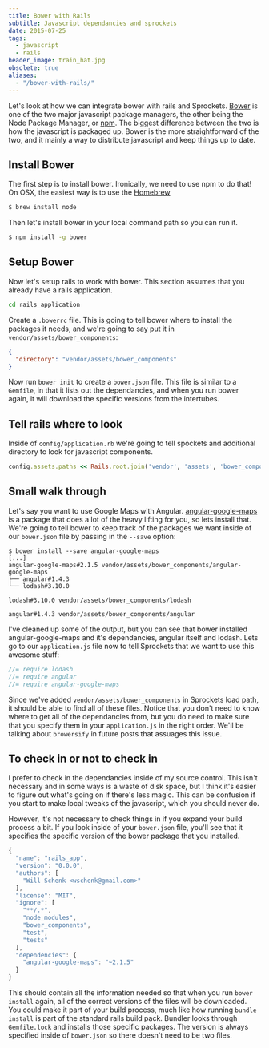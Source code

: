 ```yaml
---
title: Bower with Rails
subtitle: Javascript dependancies and sprockets
date: 2015-07-25
tags:
  - javascript
  - rails
header_image: train_hat.jpg
obsolete: true
aliases:
  - "/bower-with-rails/"
---
```




Let's look at how we can integrate bower with rails and Sprockets. [Bower](http://bower.io) is one of the two major javascript package managers, the other being the Node Package Manager, or [npm](https://www.npmjs.com).  The biggest difference between the two is how the javascript is packaged up.  Bower is the more straightforward of the two, and it mainly a way to distribute javascript and keep things up to date.

## Install Bower
The first step is to install bower.  Ironically, we need to use npm to do that!  On OSX, the easiest way is to use the [Homebrew](http://brew.sh)

```bash
$ brew install node
```

Then let's install bower in your local command path so you can run it.

```bash
$ npm install -g bower
```

## Setup Bower

Now let's setup rails to work with bower.  This section assumes that you already have a rails application.

```bash
cd rails_application
```

Create a `.bowerrc` file. This is going to tell bower where to install the packages it needs, and we're going to say put it in `vendor/assets/bower_components`:

```json
{
  "directory": "vendor/assets/bower_components"
}
```

Now run `bower init` to create a `bower.json` file.  This file is similar to a `Gemfile`, in that it lists out the dependancies, and when you run bower again, it will download the specific versions from the intertubes.

## Tell rails where to look

Inside of `config/application.rb` we're going to tell spockets and additional directory to look for javascript components.

```ruby
config.assets.paths << Rails.root.join('vendor', 'assets', 'bower_components')
```

## Small walk through

Let's say you want to use Google Maps with Angular.  [angular-google-maps](http://angular-ui.github.io/angular-google-maps/#!/) is a package that does a lot of the heavy lifting for you, so lets install that.  We're going to tell bower to keep track of the packages we want inside of our `bower.json` file by passing in the `--save` option:

```
$ bower install --save angular-google-maps
[...]
angular-google-maps#2.1.5 vendor/assets/bower_components/angular-google-maps
├── angular#1.4.3
└── lodash#3.10.0

lodash#3.10.0 vendor/assets/bower_components/lodash

angular#1.4.3 vendor/assets/bower_components/angular
```

I've cleaned up some of the output, but you can see that bower installed angular-google-maps and it's dependancies, angular itself and lodash.  Lets go to our `application.js` file now to tell Sprockets that we want to use this awesome stuff:

```js
//= require lodash
//= require angular
//= require angular-google-maps
```

Since we've added `vendor/assets/bower_components` in Sprockets load path, it should be able to find all of these files.  Notice that you don't need to know where to get all of the dependancies from, but you do need to make sure that you specify them in your `application.js` in the right order.  We'll be talking about `browersify` in future posts that assuages this issue.

## To check in or not to check in

I prefer to check in the dependancies inside of my source control.  This isn't necessary and in some ways is a waste of disk space, but I think it's easier to figure out what's going on if there's less magic.  This can be confusion if you start to make local tweaks of the javascript, which you should never do.

However, it's not necessary to check things in if you expand your build process a bit.  If you look inside of your `bower.json` file, you'll see that it specifies the specific version of the bower package that you installed.

```js
{
  "name": "rails_app",
  "version": "0.0.0",
  "authors": [
    "Will Schenk <wschenk@gmail.com>"
  ],
  "license": "MIT",
  "ignore": [
    "**/.*",
    "node_modules",
    "bower_components",
    "test",
    "tests"
  ],
  "dependencies": {
    "angular-google-maps": "~2.1.5"
  }
}
```

This should contain all the information needed so that when you run `bower install` again, all of the correct versions of the files will be downloaded.  You could make it part of your build process, much like how running `bundle install` is part of the standard rails build pack.  Bundler looks through `Gemfile.lock` and installs those specific packages.  The version is always specified inside of `bower.json` so there doesn't need to be two files.
